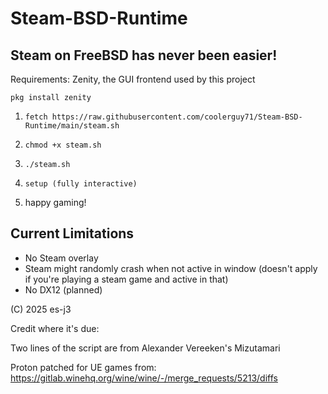 # Steam-BSD-Runtime

## Steam on FreeBSD has never been easier!

Requirements: Zenity, the GUI frontend used by this project

```pkg install zenity```

1. ```fetch https://raw.githubusercontent.com/coolerguy71/Steam-BSD-Runtime/main/steam.sh```

2. ```chmod +x steam.sh```

3. ```./steam.sh```

4. ```setup (fully interactive)```

5. happy gaming!


## Current Limitations
- No Steam overlay
- Steam might randomly crash when not active in window (doesn't apply if you're playing a steam game and active in that)
- No DX12 (planned)

(C) 2025 es-j3

Credit where it's due:

Two lines of the script are from Alexander Vereeken's Mizutamari

Proton patched for UE games from: https://gitlab.winehq.org/wine/wine/-/merge_requests/5213/diffs
